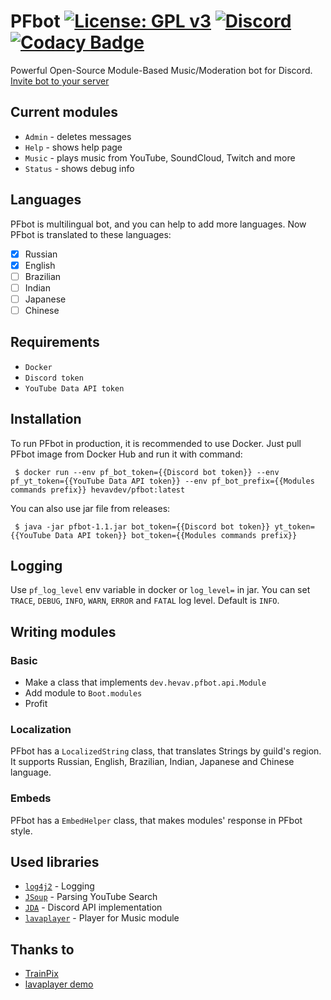 # PFbot [![License: GPL v3](https://img.shields.io/badge/License-GPLv3-blue.svg)](https://www.gnu.org/licenses/gpl-3.0) [![Discord](https://img.shields.io/discord/577547170748563496?label=Discord)](https://discord.gg/deYQmPV) [![Codacy Badge](https://api.codacy.com/project/badge/Grade/e6ef8e0546bc4c8d8872fcf5691a513a)](https://www.codacy.com/manual/ilinpl/PFbot?utm_source=github.com&amp;utm_medium=referral&amp;utm_content=hevav/PFbot&amp;utm_campaign=Badge_Grade)
Powerful Open-Source Module-Based Music/Moderation bot for Discord. [Invite bot to your server](https://discordapp.com/oauth2/authorize?client_id=538670331938865163&permissions=36990272&scope=bot)

## Current modules
  - `Admin` - deletes messages
  - `Help` - shows help page 
  - `Music` - plays music from YouTube, SoundCloud, Twitch and more
  - `Status` - shows debug info

## Languages
PFbot is multilingual bot, and you can help to add more languages. Now PFbot is translated to these languages:
  - [x] Russian
  - [x] English
  - [ ] Brazilian
  - [ ] Indian
  - [ ] Japanese
  - [ ] Chinese

## Requirements
  - `Docker`
  - `Discord token`
  - `YouTube Data API token`

## Installation
To run PFbot in production, it is recommended to use Docker.
Just pull PFbot image from Docker Hub and run it with command:
```shell script
 $ docker run --env pf_bot_token={{Discord bot token}} --env pf_yt_token={{YouTube Data API token}} --env pf_bot_prefix={{Modules commands prefix}} hevavdev/pfbot:latest
```
You can also use jar file from releases:
```shell script
 $ java -jar pfbot-1.1.jar bot_token={{Discord bot token}} yt_token={{YouTube Data API token}} bot_token={{Modules commands prefix}} 
```

## Logging
Use `pf_log_level` env variable in docker or `log_level=` in jar.
You can set `TRACE`, `DEBUG`, `INFO`, `WARN`, `ERROR` and `FATAL` log level. Default is `INFO`. 

## Writing modules
### Basic
  - Make a class that implements `dev.hevav.pfbot.api.Module`
  - Add module to `Boot.modules`
  - Profit
### Localization
PFbot has a `LocalizedString` class, that translates Strings by guild's region. It supports Russian, English, Brazilian, Indian, Japanese and Chinese language.

### Embeds
PFbot has a `EmbedHelper` class, that makes modules' response in PFbot style.

## Used libraries
  - [`log4j2`](https://github.com/apache/logging-log4j2) - Logging
  - [`JSoup`](https://jsoup.org/) - Parsing YouTube Search
  - [`JDA`](https://github.com/Javacord/Javacord) - Discord API implementation
  - [`lavaplayer`](https://github.com/sedmelluq/lavaplayer) - Player for Music module
 
## Thanks to
  - [TrainPix](https://github.com/Russia9/TrainPix)
  - [lavaplayer demo](https://github.com/sedmelluq/lavaplayer)